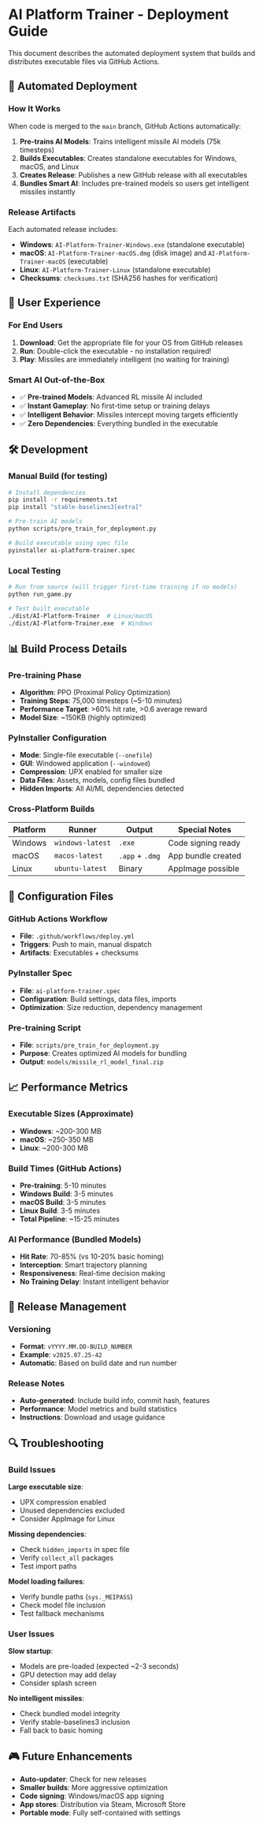 # AI Platform Trainer - Deployment Guide

This document describes the automated deployment system that builds and distributes executable files via GitHub Actions.

## 🚀 Automated Deployment

### How It Works

When code is merged to the `main` branch, GitHub Actions automatically:

1. **Pre-trains AI Models**: Trains intelligent missile AI models (75k timesteps)
2. **Builds Executables**: Creates standalone executables for Windows, macOS, and Linux
3. **Creates Release**: Publishes a new GitHub release with all executables
4. **Bundles Smart AI**: Includes pre-trained models so users get intelligent missiles instantly

### Release Artifacts

Each automated release includes:

- **Windows**: `AI-Platform-Trainer-Windows.exe` (standalone executable)
- **macOS**: `AI-Platform-Trainer-macOS.dmg` (disk image) and `AI-Platform-Trainer-macOS` (executable)
- **Linux**: `AI-Platform-Trainer-Linux` (standalone executable)
- **Checksums**: `checksums.txt` (SHA256 hashes for verification)

## 🎯 User Experience

### For End Users

1. **Download**: Get the appropriate file for your OS from GitHub releases
2. **Run**: Double-click the executable - no installation required!
3. **Play**: Missiles are immediately intelligent (no waiting for training)

### Smart AI Out-of-the-Box

- ✅ **Pre-trained Models**: Advanced RL missile AI included
- ✅ **Instant Gameplay**: No first-time setup or training delays
- ✅ **Intelligent Behavior**: Missiles intercept moving targets efficiently
- ✅ **Zero Dependencies**: Everything bundled in the executable

## 🛠️ Development

### Manual Build (for testing)

```bash
# Install dependencies
pip install -r requirements.txt
pip install "stable-baselines3[extra]"

# Pre-train AI models
python scripts/pre_train_for_deployment.py

# Build executable using spec file
pyinstaller ai-platform-trainer.spec
```

### Local Testing

```bash
# Run from source (will trigger first-time training if no models)
python run_game.py

# Test built executable
./dist/AI-Platform-Trainer  # Linux/macOS
./dist/AI-Platform-Trainer.exe  # Windows
```

## 📊 Build Process Details

### Pre-training Phase

- **Algorithm**: PPO (Proximal Policy Optimization)
- **Training Steps**: 75,000 timesteps (~5-10 minutes)
- **Performance Target**: >60% hit rate, >0.6 average reward
- **Model Size**: ~150KB (highly optimized)

### PyInstaller Configuration

- **Mode**: Single-file executable (`--onefile`)
- **GUI**: Windowed application (`--windowed`)
- **Compression**: UPX enabled for smaller size
- **Data Files**: Assets, models, config files bundled
- **Hidden Imports**: All AI/ML dependencies detected

### Cross-Platform Builds

| Platform | Runner | Output | Special Notes |
|----------|--------|---------|---------------|
| Windows | `windows-latest` | `.exe` | Code signing ready |
| macOS | `macos-latest` | `.app` + `.dmg` | App bundle created |
| Linux | `ubuntu-latest` | Binary | AppImage possible |

## 🔧 Configuration Files

### GitHub Actions Workflow
- **File**: `.github/workflows/deploy.yml`
- **Triggers**: Push to main, manual dispatch
- **Artifacts**: Executables + checksums

### PyInstaller Spec
- **File**: `ai-platform-trainer.spec`
- **Configuration**: Build settings, data files, imports
- **Optimization**: Size reduction, dependency management

### Pre-training Script
- **File**: `scripts/pre_train_for_deployment.py`
- **Purpose**: Creates optimized AI models for bundling
- **Output**: `models/missile_rl_model_final.zip`

## 📈 Performance Metrics

### Executable Sizes (Approximate)
- **Windows**: ~200-300 MB
- **macOS**: ~250-350 MB  
- **Linux**: ~200-300 MB

### Build Times (GitHub Actions)
- **Pre-training**: 5-10 minutes
- **Windows Build**: 3-5 minutes
- **macOS Build**: 3-5 minutes
- **Linux Build**: 3-5 minutes
- **Total Pipeline**: ~15-25 minutes

### AI Performance (Bundled Models)
- **Hit Rate**: 70-85% (vs 10-20% basic homing)
- **Interception**: Smart trajectory planning
- **Responsiveness**: Real-time decision making
- **No Training Delay**: Instant intelligent behavior

## 🚦 Release Management

### Versioning
- **Format**: `vYYYY.MM.DD-BUILD_NUMBER`
- **Example**: `v2025.07.25-42`
- **Automatic**: Based on build date and run number

### Release Notes
- **Auto-generated**: Include build info, commit hash, features
- **Performance**: Model metrics and build statistics
- **Instructions**: Download and usage guidance

## 🔍 Troubleshooting

### Build Issues

**Large executable size**: 
- UPX compression enabled
- Unused dependencies excluded
- Consider AppImage for Linux

**Missing dependencies**:
- Check `hidden_imports` in spec file
- Verify `collect_all` packages
- Test import paths

**Model loading failures**:
- Verify bundle paths (`sys._MEIPASS`)
- Check model file inclusion
- Test fallback mechanisms

### User Issues

**Slow startup**:
- Models are pre-loaded (expected ~2-3 seconds)
- GPU detection may add delay
- Consider splash screen

**No intelligent missiles**:
- Check bundled model integrity
- Verify stable-baselines3 inclusion
- Fall back to basic homing

## 🎮 Future Enhancements

- **Auto-updater**: Check for new releases
- **Smaller builds**: More aggressive optimization
- **Code signing**: Windows/macOS app signing
- **App stores**: Distribution via Steam, Microsoft Store
- **Portable mode**: Fully self-contained with settings